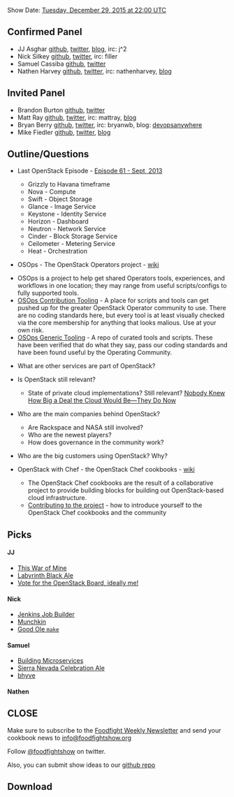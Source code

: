 Show Date:  [Tuesday, December 29, 2015 at 22:00 UTC](http://everytimezone.com/#2015-12-29,600,cn3)

Confirmed Panel<a name="panel"></a>
-----
* JJ Asghar [github](https://github.com/jjasghar), [twitter](http://twitter.com/jjasghar), [blog](http://jjasghar.github.io), irc: j^2
* Nick Silkey [github](https://github.com/filler/), [twitter](https://twitter.com/filler/), irc: filler
* Samuel Cassiba [github](https://github.com/scassiba), [twitter](https://twitter.com/scassiba)
* Nathen Harvey [github](http://github.com/nathenharvey), [twitter](http://twitter.com/nathenharvey), irc: nathenharvey, [blog](http://nathenharvey.com)


Invited Panel<a name="panel"></a>
-----

* Brandon Burton [github](http://github.com/solarce), [twitter](https://twitter.com/solarce)
* Matt Ray [github](http://github.com/mattray), [twitter](http://twitter.com/mattray), irc: mattray, [blog](http://www.leastresistance.net/)
* Bryan Berry [github](http://github.com/bryanwb), [twitter](http://twitter.com/bryanwb), irc: bryanwb, blog: [devopsanywhere](http://devopsanywhere.blogspot.com)
* Mike Fiedler [github](http://github.com/miketheman), [twitter](http://twitter.com/mikefiedler), [blog](http://www.miketheman.net)


Outline/Questions
-----------------

* Last OpenStack Episode - [Episode 61 - Sept, 2013](http://foodfightshow.org/2013/09/openstack.html)
  * Grizzly to Havana timeframe
  * Nova - Compute
  * Swift - Object Storage
  * Glance - Image Service
  * Keystone - Identity Service
  * Horizon - Dashboard
  * Neutron - Network Service
  * Cinder - Block Storage Service
  * Ceilometer - Metering Service
  * Heat - Orchestration

* OSOps - The OpenStack Operators project - [wiki](https://wiki.openstack.org/wiki/Osops)
- OSOps is a project to help get shared Operators tools, experiences, and workflows in one location; they may range from useful scripts/configs to fully supported tools.
- [OSOps Contribution Tooling](https://github.com/openstack/osops-tools-contrib) - A place for scripts and tools can get pushed up for the greater OpenStack Operator community to use. There are no coding standards here, but every tool is at least visually checked via the core membership for anything that looks malious. Use at your own risk.
- [OSOps Generic Tooling](https://github.com/openstack/osops-tools-generic) - A repo of curated tools and scripts. These have been verified that do what they say, pass our coding standards and have been found useful by the Operating Community.

* What are other services are part of OpenStack?

* Is OpenStack still relevant?
  * State of private cloud implementations?  Still relevant?
    [Nobody Knew How Big a Deal the Cloud Would Be—They Do Now](http://www.wired.com/2015/12/2015-was-the-year-the-cloud-defeated-techs-walking-dead)

* Who are the main companies behind OpenStack?
  * Are Rackspace and NASA still involved?
  * Who are the newest players?
  * How does governance in the community work?

* Who are the big customers using OpenStack?  Why?

* OpenStack with Chef - the OpenStack Chef cookbooks - [wiki](https://wiki.openstack.org/wiki/Chef)
  * The OpenStack Chef cookbooks are the result of a collaborative project to provide building blocks for building out OpenStack-based cloud infrastructure.
  * [Contributing to the project](https://wiki.openstack.org/wiki/Chef/GettingStarted) - how to introduce yourself to the OpenStack Chef cookbooks and the community


Picks<a name="picks"></a>
-----

#### JJ
- [This War of Mine](http://www.11bitstudios.com/games/16/this-war-of-mine)
- [Labyrinth Black Ale](https://untappd.com/b/uinta-brewing-company-labyrinth-black-ale/10948)
- [Vote for the OpenStack Board, ideally me!](https://www.openstack.org/community/members/profile/19802)

#### Nick
- [Jenkins Job Builder](http://docs.openstack.org/infra/jenkins-job-builder/)
- [Munchkin](http://www.worldofmunchkin.com/game/)
- [Good Ole `make`](http://www.gnu.org/software/make/manual/make.html)

#### Samuel  
* [Building Microservices](http://www.amazon.com/Building-Microservices-Sam-Newman/dp/1491950358/)
* [Sierra Nevada Celebration Ale](http://www.sierranevada.com/beer/seasonal/celebration-ale)
* [bhyve](http://bhyve.org/)

#### Nathen  



CLOSE
-----

Make sure to subscribe to the [Foodfight Weekly Newsletter](http://bit.ly/ffsmail) and send your cookbook
news to info@foodfightshow.org

Follow [@foodfightshow](http://twitter.com/foodfightshow) on twitter.

Also, you can submit show ideas to our [github repo](https://github.com/foodfight/showz)



Download
--------
